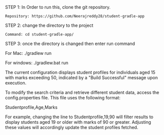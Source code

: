 
STEP 1: In Order to run this, clone the git repository.


    Repository: https://github.com/Neerajreddy28/student-gradle-app


STEP 2: change the directory to the project 


    Command: cd student-gradle-app/


STEP 3: once the directory is changed then enter run command


  For Mac: ./gradlew run


  For windows: ./gradlew.bat run


The current configuration displays student profiles for individuals aged 15 with marks exceeding 50, indicated by a "Build Successful" message upon execution.



To modify the search criteria and retrieve different student data, access the config.properties file. This file uses the following format:


Studentprofile,Age,Marks

For example, changing the line to Studentprofile,19,90 will filter results to display students aged 19 or older with marks of 90 or greater. Adjusting these values will accordingly update the student profiles fetched.










